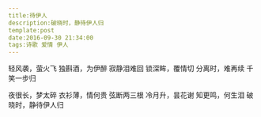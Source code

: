 ```yaml
---
title:待伊人
description:破晓时，静待伊人归
template:post
date:2016-09-30 21:34:00
tags:诗歌 爱情 伊人
---
```


轻风袭，萤火飞
独斟酒，为伊醉
寂静泪难回
锁深眸，覆情切
分离时，难再续
千笑一步归

<!--more-->

夜很长，梦太碎
衣衫薄，情何贵
弦断两三根
冷月升，昙花谢
知更鸣，何生泪
破晓时，静待伊人归